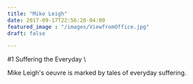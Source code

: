 ```yaml
---
title: "Mike Leigh"
date: 2017-09-17T22:56:28-04:00
featured_image : "/images/ViewfromOffice.jpg"
draft: false

---
```


#1 Suffering the Everyday \

Mike Leigh's oeuvre is marked by tales of everyday suffering. 